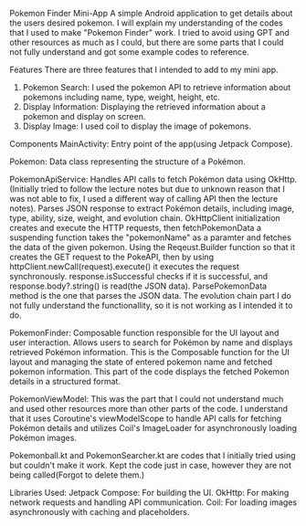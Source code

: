 Pokemon Finder Mini-App
A simple Android application to get details about the users desired pokemon.
I will explain my understanding of the codes that I used to make "Pokemon Finder" work.
I tried to avoid using GPT and other resources as much as I could, but there are some parts that I could not fully understand and got some example codes to reference.

Features
There are three features that I intended to add to my mini app.
1. Pokemon Search: I used the pokemon API to retrieve information about pokemons including name, type, weight, height, etc.
2. Display Information: Displaying the retrieved information about a pokemon and display on screen.
3. Display Image: I used coil to display the image of pokemons.

Components
MainActivity:
Entry point of the app(using Jetpack Compose).


Pokemon:
Data class representing the structure of a Pokémon.


PokemonApiService:
  Handles API calls to fetch Pokémon data using OkHttp.(Initially tried to follow the lecture notes but due to unknown reason that I was not able to fix, I used a different way of calling API then the lecture notes).
  Parses JSON response to extract Pokémon details, including image, type, ability, size, weight, and evolution chain.
  OkHttpClient initialization creates and execute the HTTP requests, then fetchPokemonData a suspending function takes the "pokemonName" as a paramter and fetches the data of the given 
  pokemon.
  Using the Reqeust.Builder function so that it creates the GET request to the PokeAPI, then by using httpClient.newCall(request).execute() it executes the request synchronously.
  response.isSuccessful checks if it is successful, and response.body?.string() is read(the JSON data). ParsePokemonData method is the one that parses the JSON data.
  The evolution chain part I do not fully understand the functionallity, so it is not working as I intended it to do. 

  
PokemonFinder:
  Composable function responsible for the UI layout and user interaction.
  Allows users to search for Pokémon by name and displays retrieved Pokémon information.
  This is the Composable function for the UI layout and managing the state of entered pokemon name and fetched pokemon information. This part of the code displays the fetched Pokemon details in a structured format.

  
PokemonViewModel:
  This was the part that I could not understand much and used other resources more than other parts of the code. 
  I understand that it uses Coroutine's viewModelScope to handle API calls for fetching Pokémon details and utilizes Coil's ImageLoader for asynchronously loading Pokémon images.

Pokemonball.kt and PokemonSearcher.kt are codes that I initially tried using but couldn't make it work. Kept the code just in case, however they are not being called(Forgot to delete them.)

Libraries Used:
Jetpack Compose: For building the UI.
OkHttp: For making network requests and handling API communication.
Coil: For loading images asynchronously with caching and placeholders.

